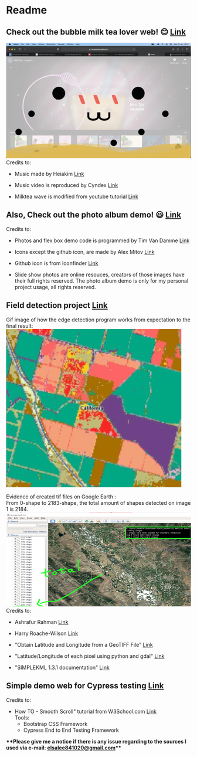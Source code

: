 # Readme  
## Check out the bubble milk tea lover web! :blush: [Link](https://github.com/JLElsa/Jas/tree/master/Bubble-Milk-Tea-Lover-Web)  
![Gif bubble milk-tea web](https://github.com/JLElsa/Jas/blob/master/Bubble-Milk-Tea-Lover-Web/Gif_of_web_animation.gif)  
Credits to:  
- Music made by Heiakim [Link](https://www.youtube.com/channel/UCnTB8uNxND40iwvPiyzpnWw)

- Music video is reproduced by Cyndex [Link](https://www.youtube.com/watch?v=nzsGlqUmhmQ)

- Milktea wave is modified from youtube tutorial [Link](https://www.youtube.com/watch?v=MMNEEdGa5eE)

## Also, Check out the photo album demo! :smiley: [Link](https://github.com/JLElsa/Jas/tree/master/Photo-Album)  
Credits to:  
- Photos and flex box demo code is programmed by Tim Van Damme [Link](https://css-tricks.com/adaptive-photo-layout-with-flexbox/#demo)

- Icons except the github icon, are made by Alex Mitov [Link](https://www.iconfinder.com/iconsets/social-media-outline-6)

- Github icon is from Iconfinder [Link](https://www.iconfinder.com/)

- Slide show photos are online resouces, creators of those images have their full rights reserved. The photo album demo is only for my personal project usage, all rights reserved. 

## Field detection project [Link](https://github.com/JLElsa/Jas/tree/master/Field-Detection)  
Gif image of how the edge detection program works from expectation to the final result:  
![Gif - edge detection program](https://github.com/JLElsa/Jas/blob/master/Field-Detection/Edge_detection.gif)  
  
Evidence of created tif files on Google Earth :  
From 0-shape to 2183-shape, the total amount of shapes detected on image 1 is 2184.
![Image - result of the program](https://github.com/JLElsa/Jas/blob/master/Field-Detection/Result%20image%20of%20edge%20detection%20program.png)  
Credits to:  
- Ashrafur Rahman [Link](https://www.linkedin.com/in/ashrafsrv/)

- Harry Roache-Wilson [Link](https://www.linkedin.com/in/harryroachewilson/)

- "Obtain Latitude and Longitude from a GeoTIFF File" [Link](https://stackoverflow.com/questions/2922532/obtain-latitude-and-longitude-from-a-geotiff-file)  

- "Latitude/Longitude of each pixel using python and gdal" [Link](https://scriptndebug.wordpress.com/2014/11/24/latitudelongitude-of-each-pixel-using-python-and-gdal/amp/)  

- "SIMPLEKML 1.3.1 documentation" [Link](https://simplekml.readthedocs.io/en/latest/gettingstarted.html#creating-a-kml-document)

## Simple demo web for Cypress testing [Link](https://github.com/JLElsa/Jas/tree/master/Simple%20Demo)  
Credits to:  
- How TO - Smooth Scroll" tutorial from W3School.com [Link](https://www.w3schools.com/howto/tryit.asp?filename=tryhow_css_smooth_scroll)  
Tools:
  - Bootstrap CSS Framework
  - Cypress End to End Testing Framework

**\*\*Please give me a notice if there is any issue regarding to the sources I used via e-mail: elsalee841020@gmail.com\*\***
